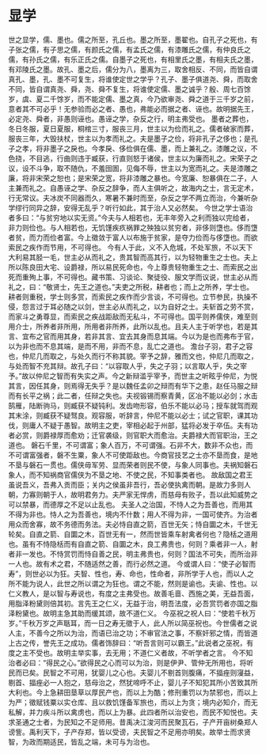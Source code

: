 # 显学
世之显学，儒、墨也。儒之所至，孔丘也。墨之所至，墨翟也。自孔子之死也，有子张之儒，有子思之儒，有颜氏之儒，有孟氏之儒，有漆雕氏之儒，有仲良氏之儒，有孙氏之儒，有乐正氏之儒。自墨子之死也，有相里氏之墨，有相夫氏之墨，有邓陵氏之墨。故孔、墨之后，儒分为八，墨离为三，取舍相反、不同，而皆自谓真孔、墨，孔、墨不可复生，将谁使定世之学乎？孔子、墨子俱道尧、舜，而取舍不同，皆自谓真尧、舜，尧、舜不复生，将谁使定儒、墨之诚乎？殷、周七百馀岁，虞、夏二千馀岁，而不能定儒、墨之真，今乃欲审尧、舜之道于三千岁之前，意者其不可必乎！无参验而必之者、愚也，弗能必而据之者、诬也。故明据先王，必定尧、舜者，非愚则诬也。愚诬之学，杂反之行，明主弗受也。
墨者之葬也，冬日冬服，夏日夏服，桐棺三寸，服丧三月，世主以为俭而礼之。儒者破家而葬，服丧三年，大毁扶杖，世主以为孝而礼之。夫是墨子之俭，将非孔子之侈也；是孔子之孝，将非墨子之戾也。今孝戾、侈俭俱在儒、墨，而上兼礼之。漆雕之议，不色挠，不目逃，行曲则违于臧获，行直则怒于诸侯，世主以为廉而礼之。宋荣子之议，设不斗争，取不随仇，不羞囹圄，见侮不辱，世主以为宽而礼之。夫是漆雕之廉，将非宋荣之恕也；是宋荣之宽，将非漆雕之暴也。今宽廉、恕暴俱在二子，人主兼而礼之。自愚诬之学、杂反之辞争，而人主俱听之，故海内之士，言无定术，行无常议。夫冰炭不同器而久，寒暑不兼时而至，杂反之学不两立而治，今兼听杂学缪行同异之辞，安得无乱乎？听行如此，其于治人又必然矣。
今世之学士语治者多曰：“与贫穷地以实无资。”今夫与人相若也，无丰年旁入之利而独以完给者，非力则俭也。与人相若也，无饥馑疾疚祸罪之殃独以贫穷者，非侈则墯也。侈而墯者贫，而力而俭者富。今上徵敛于富人以布施于贫家，是夺力俭而与侈墯也。而欲索民之疾作而节用，不可得也。
今有人于此，义不入危城，不处军旅，不以天下大利易其胫一毛，世主必从而礼之，贵其智而高其行，以为轻物重生之士也。夫上所以陈良田大宅、设爵禄，所以易民死命也，今上尊贵轻物重生之士、而索民之出死而重殉上事，不可得也。藏书策、习谈论、聚徒役、服文学而议说，世主必从而礼之，曰：“敬贤士，先王之道也。”夫吏之所税，耕者也；而上之所养，学士也。耕者则重税，学士则多赏，而索民之疾作而少言谈，不可得也。立节参民，执操不侵，怨言过于耳必随之以剑，世主必从而礼之，以为自好之士。夫斩首之劳不赏，而家斗之勇尊显，而索民之疾战距敌而无私斗，不可得也。国平则养儒侠，难至则用介士，所养者非所用，所用者非所养，此所以乱也。且夫人主于听学也，若是其言、宜布之官而用其身，若非其言、宜去其身而息其端。今以为是也而弗布于官，以为非也而不息其端，是而不用，非而不息，乱亡之道也。
澹台子羽，君子之容也，仲尼几而取之，与处久而行不称其貌。宰予之辞，雅而文也，仲尼几而取之，与处而智不充其辩。故孔子曰：“以容取人乎，失之子羽；以言取人乎，失之宰予。”故以仲尼之智而有失实之声。今之新辩滥乎宰予，而世主之听眩乎仲尼，为悦其言，因任其身，则焉得无失乎？是以魏任孟卯之辩而有华下之患，赵任马服之辩而有长平之祸；此二者，任辩之失也。夫视锻锡而察青黄，区冶不能以必剑；水击鹄雁，陆断驹马，则臧获不疑钝利。发齿吻形容，伯乐不能以必马；授车就驾而观其末涂，则臧获不疑驽良。观容服，听辞言，仲尼不能以必士；试之官职，课其功伐，则庸人不疑于愚智。故明主之吏，宰相必起于州部，猛将必发于卒伍。夫有功者必赏，则爵禄厚而愈劝；迁官袭级，则官职大而愈治。夫爵禄大而官职治，王之道也。
磐石千里，不可谓富；象人百万，不可谓强。石非不大，数非不众也，而不可谓富强者，磐不生粟，象人不可使距敌也。今商官技艺之士亦不垦而食，是地不垦与磐石一贯也。儒侠毋军劳、显而荣者则民不使，与象人同事也。夫祸知磐石象人，而不知祸商官儒侠为不垦之地、不使之民，不知事类者也。
故敌国之君王虽说吾义，吾弗入贡而臣；关内之侯虽非吾行，吾必使执禽而朝。是故力多则人朝，力寡则朝于人，故明君务力。夫严家无悍虏，而慈母有败子，吾以此知威势之可以禁暴，而德厚之不足以止乱也。
夫圣人之治国，不恃人之为吾善也，而用其不得为非也。恃人之为吾善也，境内不什数；用人不得为非，一国可使齐。为治者用众而舍寡，故不务德而务法。夫必恃自直之箭，百世无矢；恃自圜之木，千世无轮矣。自直之箭、自圜之木，百世无有一，然而世皆乘车射禽者何也？隐栝之道用也。虽有不恃隐栝而有自直之箭、自圜之木，良工弗贵也，何则？乘者非一人，射者非一发也。不恃赏罚而恃自善之民，明主弗贵也，何则？国法不可失，而所治非一人也。故有术之君，不随适然之善，而行必然之道。
今或谓人曰：“使子必智而寿”，则世必以为狂。夫智、性也，寿、命也，性命者，非所学于人也，而以人之所不能为说人，此世之所以谓之为狂也。谓之不能，然则是谕也。夫谕、性也。以仁义教人，是以智与寿说也，有度之主弗受也。故善毛啬、西施之美，无益吾面，用脂泽粉黛则倍其初。言先王之仁义，无益于治，明吾法度，必吾赏罚者亦国之脂泽粉黛也。故明主急其助而缓其颂，故不道仁义。
今巫祝之祝人曰：“使若千秋万岁。”千秋万岁之声聒耳，而一日之寿无徵于人，此人所以简巫祝也。今世儒者之说人主，不善今之所以为治，而语已治之功；不审官法之事，不察奸邪之情，而皆道上古之传，誉先王之成功。儒者饰辞曰：“听吾言则可以霸王。”此说者之巫祝，有度之主不受也。故明主举实事，去无用；不道仁义者故，不听学者之言。
今不知治者必曰：“得民之心。”欲得民之心而可以为治，则是伊尹、管仲无所用也，将听民而已矣。民智之不可用，犹婴儿之心也。夫婴儿不剔首则腹痛，不揊痤则寖益，剔首、揊痤必一人抱之，慈母治之，然犹啼呼不止，婴儿子不知犯其所小苦致其所大利也。今上急耕田垦草以厚民产也，而以上为酷；修刑重罚以为禁邪也，而以上为严；徵赋钱粟以实仓库、且以救饥馑备军旅也，而以上为贪；境内必知介，而无私解，并力疾斗所以禽虏也，而以上为暴。此四者所以治安也，而民不知悦也。夫求圣通之士者，为民知之不足师用。昔禹决江浚河而民聚瓦石，子产开亩树桑郑人谤訾。禹利天下，子产存郑，皆以受谤，夫民智之不足用亦明矣。故举士而求贤智，为政而期适民，皆乱之端，未可与为治也。
